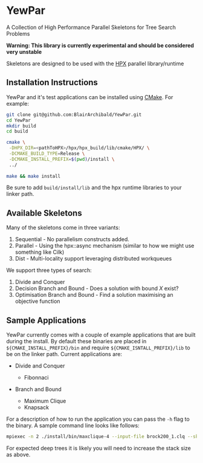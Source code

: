 # YewPar

A Collection of High Performance Parallel Skeletons for Tree Search Problems

**Warning: This library is currently experimental and should be considered very unstable**

Skeletons are designed to be used with
the [HPX](https://github.com/STEllAR-GROUP/hpx) parallel library/runtime

## Installation Instructions

YewPar and it's test applications can be installed
using [CMake](https://cmake.org/). For example:

```bash
git clone git@github.com:BlairArchibald/YewPar.git
cd YewPar
mkdir build
cd build

cmake \
 -DHPX_DIR=<pathToHPX>/hpx/hpx_build/lib/cmake/HPX/ \
 -DCMAKE_BUILD_TYPE=Release \
 -DCMAKE_INSTALL_PREFIX=$(pwd)/install \
 ../
 
make && make install
```

Be sure to add `build/install/lib` and the hpx runtime libraries to your linker path.

## Available Skeletons

Many of the skeletons come in three variants:

1. Sequential - No parallelism constructs added.
2. Parallel   - Using the hpx::async mechanism (similar to how we might use something like Cilk)
3. Dist       - Multi-locality support leveraging distributed workqueues

We support three types of search:

1. Divide and Conquer
2. Decision Branch and Bound - Does a solution with bound *X* exist?
3. Optimisation Branch and Bound - Find a solution maximising an objective function

## Sample Applications

YewPar currently comes with a couple of example applications that are built
during the install. By default these binaries are placed in `${CMAKE_INSTALL_PREFIX}/bin` and require `${CMAKE_ISNTALL_PREFIX}/lib` to be on the linker path. Current applications are:

- Divide and Conquer
  - Fibonnaci

- Branch and Bound
  - Maximum Clique
  - Knapsack

For a description of how to run the application you can pass the `-h` flag to the binary. A sample command line looks like follows:

```bash
mpiexec -n 2 ./install/bin/maxclique-4 --input-file brock200_1.clq --skeleton-type dist --spawn-depth 2 --hpx:threads 8 --hpx:ini=hpx.stacks.small_size=0x20000
```

For expected deep trees it is likely you will need to increase the stack size as above.
